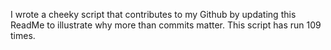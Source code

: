 I wrote a cheeky script that contributes to my Github by updating this ReadMe to illustrate why more than commits matter. This script has run 109 times.